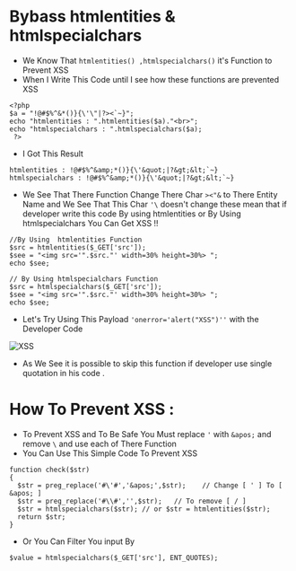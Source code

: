 # Bybass htmlentities & htmlspecialchars
- We Know That ` htmlentities() ,htmlspecialchars() ` it's Function to Prevent XSS
- When I Write This Code until I see how these functions are prevented XSS
```
<?php
$a = "!@#$%^&*()}{\'\"|?><`~}";
echo "htmlentities : ".htmlentities($a)."<br>";
echo "htmlspecialchars : ".htmlspecialchars($a);
 ?>
```
- I Got This Result 
```
htmlentities : !@#$%^&amp;*()}{\'&quot;|?&gt;&lt;`~}
htmlspecialchars : !@#$%^&amp;*()}{\'&quot;|?&gt;&lt;`~}
```
- We See That There Function Change There Char `><"&` to There Entity Name
and We See That This Char `'\` doesn't change these mean that if developer write this code By using htmlentities or By Using htmlspecialchars You Can Get XSS !!
```
//By Using  htmlentities Function 
$src = htmlentities($_GET['src']);
$see = "<img src='".$src."' width=30% height=30%> ";
echo $see;

// By Using htmlspecialchars Function
$src = htmlspecialchars($_GET['src']);
$see = "<img src='".$src."' width=30% height=30%> ";
echo $see;
```

- Let's Try Using This Payload ` 'onerror='alert("XSS")'' ` with the Developer Code


![XSS](https://github.com/X-Vector/XSS_Bypass/blob/master/htmlspecialchars%20-%20htmlentities/XSS.png?raw=true)


- As We See it is possible to skip this function if developer use single quotation in his code .

# How To Prevent XSS :
- To Prevent XSS and To Be Safe You Must replace `'` with `&apos;` and remove `\` and use each of There Function
- You Can Use This Simple Code To Prevent XSS
```
function check($str)
{
  $str = preg_replace('#\'#','&apos;',$str);    // Change [ ' ] To [ &apos; ]
  $str = preg_replace('#\\#','',$str);   // To remove [ / ]
  $str = htmlspecialchars($str); // or $str = htmlentities($str);
  return $str;
}
```
- Or You Can Filter You input By
```
$value = htmlspecialchars($_GET['src'], ENT_QUOTES);
```

